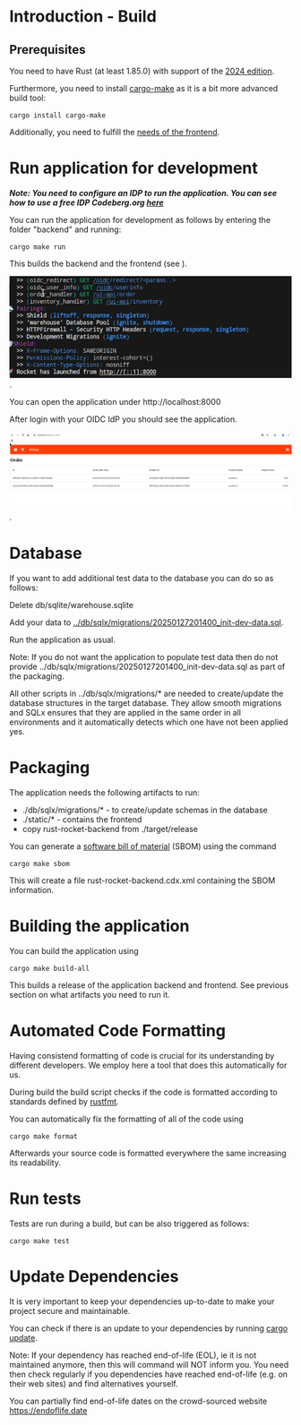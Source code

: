 # Introduction - Build

## Prerequisites
You need to have Rust (at least 1.85.0) with support of the [2024 edition](https://doc.rust-lang.org/edition-guide/rust-2024/index.html).

Furthermore, you need to install [cargo-make](https://github.com/sagiegurari/cargo-make) as it is a bit more advanced build tool:
```
cargo install cargo-make
```

Additionally, you need to fulfill the [needs of the frontend](../../frontend/docs/BUILD.md).

# Run application for development

***Note: You need to configure an IDP to run the application. You can see how to use a free IDP Codeberg.org [here](./EXAMPLE-CODEBERG-OIDC.md)***

You can run the application for development as follows by entering the folder "backend" and running:
```
cargo make run
```

This builds the backend and the frontend (see [](../../frontend/README.md)).

![cargo make run result of the application](./img/rust_oidc_run.png).


You can open the application under http://localhost:8000

After login with your OIDC IdP you should see the application.

![application in the browser](./img/rust_oidc_app.png).

# Database
If you want to add additional test data to the database you can do so as follows:

Delete db/sqlite/warehouse.sqlite

Add your data to [../db/sqlx/migrations/20250127201400_init-dev-data.sql](../db/sqlx/migrations/20250127201400_init-dev-data.sql). 

Run the application as usual.

Note: If you do not want the application to populate test data then do not provide ../db/sqlx/migrations/20250127201400_init-dev-data.sql as part of the packaging.

All other scripts in  ../db/sqlx/migrations/* are needed to create/update the database structures in the target database. They allow smooth migrations and SQLx ensures that they are applied in the same order in all environments and it automatically detects which one have not been applied yes.

# Packaging
The application needs the following artifacts to run:
* ./db/sqlx/migrations/* - to create/update schemas in the database
* ./static/* - contains the frontend
* copy rust-rocket-backend from ./target/release


You can generate a [software bill of material](https://en.wikipedia.org/wiki/Software_supply_chain) (SBOM) using the command 
```
cargo make sbom
```

This will create a file rust-rocket-backend.cdx.xml containing the SBOM information.

# Building the application

You can build the application using 
```
cargo make build-all
```

This builds a release of the application backend and frontend. See previous section on what artifacts you need to run it.


# Automated Code Formatting

Having consistend formatting of code is crucial for its understanding by different developers. We employ here a tool that does this automatically for us.

During build the build script checks if the code is formatted according to standards defined by [rustfmt](https://github.com/rust-lang/rustfmt).

You can automatically fix the formatting of all of the code using
```
cargo make format
```

Afterwards your source code is formatted everywhere the same increasing its readability.

# Run tests
Tests are run during a build, but can be also triggered as follows:
```
cargo make test
```


# Update Dependencies
It is very important to keep your dependencies up-to-date to make your project secure and maintainable.

You can check if there is an update to your dependencies by running [cargo update](https://doc.rust-lang.org/cargo/commands/cargo-update.html).


Note: If your dependency has reached end-of-life (EOL), ie it is not maintained anymore, then this will command will NOT inform you. You need then check regularly if you dependencies have reached end-of-life (e.g. on their web sites) and find alternatives yourself.

You can partially find end-of-life dates on the crowd-sourced website https://endoflife.date

